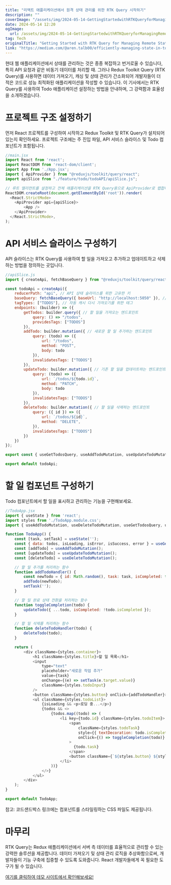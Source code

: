 ```yaml
---
title: "리액트 애플리케이션에서 원격 상태 관리를 위한 RTK Query 시작하기"
description: ""
coverImage: "/assets/img/2024-05-14-GettingStartedwithRTKQueryforManagingRemoteStateinReactApplications_0.png"
date: 2024-05-14 12:20
ogImage: 
  url: /assets/img/2024-05-14-GettingStartedwithRTKQueryforManagingRemoteStateinReactApplications_0.png
tag: Tech
originalTitle: "Getting Started with RTK Query for Managing Remote State in React Applications"
link: "https://medium.com/@aren.talb00/efficiently-managing-state-in-todo-applications-with-redux-toolkit-query-4ec744bf9881"
---
```



현대 웹 애플리케이션에서 상태를 관리하는 것은 종종 복잡하고 번거로울 수 있습니다, 특히 API 요청과 같은 비동기 데이터를 처리할 때. 그러나 Redux Toolkit Query (RTK Query)를 사용하면 데이터 가져오기, 캐싱 및 상태 관리가 간소화되어 개발자들이 더 적은 코드로 성능 최적화된 애플리케이션을 작성할 수 있습니다. 이 기사에서는 RTK Query를 사용하여 Todo 애플리케이션 설정하는 방법을 안내하며, 그 강력함과 효율성을 소개하겠습니다.

# 프로젝트 구조 설정하기

먼저 React 프로젝트를 구성하여 시작하고 Redux Toolkit 및 RTK Query가 설치되어 있는지 확인하세요. 프로젝트 구조에는 주 진입 파일, API 서비스 슬라이스 및 Todo 컴포넌트가 포함됩니다.

```js
//main.jsx
import React from 'react';
import ReactDOM from 'react-dom/client';
import App from './App.jsx';
import { ApiProvider } from "@reduxjs/toolkit/query/react";
import apiSlice from "./feature/todo/todoAPI/apiSlice.js";

// 루트 엘리먼트를 설정하고 전체 애플리케이션을 RTK Query용으로 ApiProvider로 랩합니다
ReactDOM.createRoot(document.getElementById('root')).render(
  <React.StrictMode>
    <ApiProvider api={apiSlice}>
        <App />
    </ApiProvider>
  </React.StrictMode>,
);
```



# API 서비스 슬라이스 구성하기

API 슬라이스는 RTK Query를 사용하여 할 일을 가져오고 추가하고 업데이트하고 삭제하는 방법을 정의하는 곳입니다.

```js
//apiSlice.js
import { createApi, fetchBaseQuery } from "@reduxjs/toolkit/query/react";

const todoApi = createApi({
    reducerPath: "api", // API 상태 슬라이스를 위한 고유한 키
    baseQuery: fetchBaseQuery({ baseUrl: "http://localhost:5050" }), // 가져오기 로직을 처리하는 기본 쿼리
    tagTypes: ["TODOS"], // 자동 캐시 다시 가져오기를 위한 태그
    endpoints: (builder) => ({
        getTodos: builder.query({ // 할 일을 가져오는 엔드포인트
            query: () => "/todos",
            providesTags: ["TODOS"]
        }),
        addTodo: builder.mutation({ // 새로운 할 일 추가하는 엔드포인트
            query: (todo) => ({
                url: "/todos",
                method: "POST",
                body: todo
            }),
            invalidatesTags: ["TODOS"]
        }),
        updateTodo: builder.mutation({ // 기존 할 일을 업데이트하는 엔드포인트
            query: (todo) => ({
                url: `/todos/${todo.id}`,
                method: "PATCH",
                body: todo
            }),
            invalidatesTags: ["TODOS"]
        }),
        deleteTodo: builder.mutation({ // 할 일을 삭제하는 엔드포인트
            query: ({ id }) => ({
                url: `/todos/${id}`,
                method: "DELETE",
            }),
            invalidatesTags: ["TODOS"]
        })
    })
});

export const { useGetTodosQuery, useAddTodoMutation, useUpdateTodoMutation, useDeleteTodoMutation } = todoApi;

export default todoApi;
```

# 할 일 컴포넌트 구성하기



Todo 컴포넌트에서 할 일을 표시하고 관리하는 기능을 구현해보세요.

```js
//TodoApp.jsx
import { useState } from 'react';
import styles from './TodoApp.module.css';
import { useAddTodoMutation, useDeleteTodoMutation, useGetTodosQuery, useUpdateTodoMutation } from "./todoAPI/apiSlice.js";

function TodoApp() {
    const [task, setTask] = useState('');
    const { data: todos, isLoading, isError, isSuccess, error } = useGetTodosQuery();
    const [addTodo] = useAddTodoMutation();
    const [updateTodo] = useUpdateTodoMutation();
    const [deleteTodo] = useDeleteTodoMutation();

    // 할 일 추가를 처리하는 함수
    function addTodoHandler() {
        const newTodo = { id: Math.random(), task: task, isCompleted: false };
        addTodo(newTodo);
        setTask('');
    }

    // 할 일 완료 상태 전환을 처리하는 함수
    function toggleCompletion(todo) {
        updateTodo({ ...todo, isCompleted: !todo.isCompleted });
    }

    // 할 일 삭제를 처리하는 함수
    function deleteTodoHandler(todo) {
        deleteTodo(todo);
    }

    return (
        <div className={styles.container}>
            <h1 className={styles.title}>할 일 목록</h1>
            <input
                type="text"
                placeholder="새로운 작업 추가"
                value={task}
                onChange={(e) => setTask(e.target.value)}
                className={styles.todoInput}
            />
            <button className={styles.button} onClick={addTodoHandler}>할 일 추가</button>
            <ul className={styles.todoList}>
                {isLoading && <p>로딩 중...</p>}
                {todos && <>
                    {todos.map((todo) => (
                        <li key={todo.id} className={styles.todoItem}>
                            <span
                                className={styles.todoTask}
                                style={{ textDecoration: todo.isCompleted ? 'line-through' : 'none' }}
                                onClick={() => toggleCompletion(todo)}
                            >
                              {todo.task}
                            </span>
                            <button className={`${styles.button} ${styles.delete}`} onClick={() => deleteTodoHandler(todo)}>삭제</button>
                        </li>
                    ))}
                </>}
            </ul>
        </div>
    );
}

export default TodoApp;
```

참고: 코드샌드박스 링크에는 컴포넌트를 스타일링하는 CSS 파일도 제공됩니다.

# 마무리



RTK Query는 Redux 애플리케이션에서 서버 측 데이터를 효율적으로 관리할 수 있는 강력한 솔루션을 제공합니다. 데이터 가져오기 및 상태 관리 로직을 추상화함으로써, 개발자들이 기능 구축에 집중할 수 있도록 도와줍니다. React 개발자들에게 꼭 필요한 도구가 될 수 있습니다.

[여기를 클릭하여 데모 사이트에서 확인해보세요!](https://codesandbox.io/p/devbox/rtk-query-r8ttsh?embed=1&file=%2Fsrc%2Ffeatures%2Ftodo%2FtodoAPI%2FapiSlice.js)